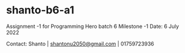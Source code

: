 # shanto-b6-a1
Assignment -1 for Programming Hero batch 6
Milestone -1 
Date: 6 July 2022

Contact: Shanto  |  shantonu2050@gmail.com | 01759723936
